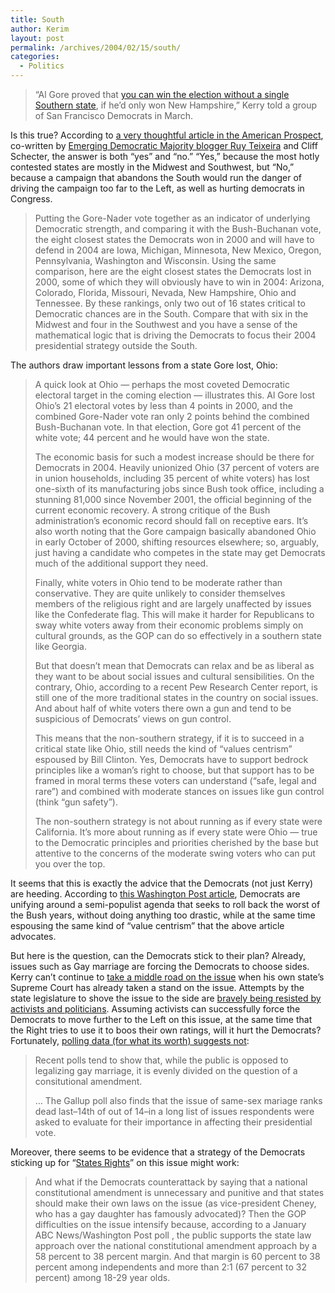 ```yaml
---
title: South
author: Kerim
layout: post
permalink: /archives/2004/02/15/south/
categories:
  - Politics
---
```

> &#8220;Al Gore proved that <a href="http://www.newsmax.com/archives/ic/2003/9/2/94817.shtml" onclick="_gaq.push(['_trackEvent', 'outbound-article', 'http://www.newsmax.com/archives/ic/2003/9/2/94817.shtml', 'you can win the election without a single Southern state']);" >you can win the election without a single Southern state</a>, if he&#8217;d only won New Hampshire,&#8221; Kerry told a group of San Francisco Democrats in March.

Is this true? According to <a href="http://www.prospect.org/print-friendly/print/V15/2/schecter-c.html" onclick="_gaq.push(['_trackEvent', 'outbound-article', 'http://www.prospect.org/print-friendly/print/V15/2/schecter-c.html', 'a very thoughtful article in the American Prospect']);" >a very thoughtful article in the American Prospect</a>, co-written by <a href="http://www.emergingdemocraticmajorityweblog.com/donkeyrising/index.shtml" onclick="_gaq.push(['_trackEvent', 'outbound-article', 'http://www.emergingdemocraticmajorityweblog.com/donkeyrising/index.shtml', 'Emerging Democratic Majority blogger Ruy Teixeira']);" >Emerging Democratic Majority blogger Ruy Teixeira</a> and Cliff Schecter, the answer is both &#8220;yes&#8221; and &#8220;no.&#8221; &#8220;Yes,&#8221; because the most hotly contested states are mostly in the Midwest and Southwest, but &#8220;No,&#8221; because a campaign that abandons the South would run the danger of driving the campaign too far to the Left, as well as hurting democrats in Congress.

> Putting the Gore-Nader vote together as an indicator of underlying Democratic strength, and comparing it with the Bush-Buchanan vote, the eight closest states the Democrats won in 2000 and will have to defend in 2004 are Iowa, Michigan, Minnesota, New Mexico, Oregon, Pennsylvania, Washington and Wisconsin. Using the same comparison, here are the eight closest states the Democrats lost in 2000, some of which they will obviously have to win in 2004: Arizona, Colorado, Florida, Missouri, Nevada, New Hampshire, Ohio and Tennessee. By these rankings, only two out of 16 states critical to Democratic chances are in the South. Compare that with six in the Midwest and four in the Southwest and you have a sense of the mathematical logic that is driving the Democrats to focus their 2004 presidential strategy outside the South.

The authors draw important lessons from a state Gore lost, Ohio:

> A quick look at Ohio &#8212; perhaps the most coveted Democratic electoral target in the coming election &#8212; illustrates this. Al Gore lost Ohio&#8217;s 21 electoral votes by less than 4 points in 2000, and the combined Gore-Nader vote ran only 2 points behind the combined Bush-Buchanan vote. In that election, Gore got 41 percent of the white vote; 44 percent and he would have won the state.
> 
> The economic basis for such a modest increase should be there for Democrats in 2004. Heavily unionized Ohio (37 percent of voters are in union households, including 35 percent of white voters) has lost one-sixth of its manufacturing jobs since Bush took office, including a stunning 81,000 since November 2001, the official beginning of the current economic recovery. A strong critique of the Bush administration&#8217;s economic record should fall on receptive ears. It&#8217;s also worth noting that the Gore campaign basically abandoned Ohio in early October of 2000, shifting resources elsewhere; so, arguably, just having a candidate who competes in the state may get Democrats much of the additional support they need.
> 
> Finally, white voters in Ohio tend to be moderate rather than conservative. They are quite unlikely to consider themselves members of the religious right and are largely unaffected by issues like the Confederate flag. This will make it harder for Republicans to sway white voters away from their economic problems simply on cultural grounds, as the GOP can do so effectively in a southern state like Georgia.
> 
> But that doesn&#8217;t mean that Democrats can relax and be as liberal as they want to be about social issues and cultural sensibilities. On the contrary, Ohio, according to a recent Pew Research Center report, is still one of the more traditional states in the country on social issues. And about half of white voters there own a gun and tend to be suspicious of Democrats&#8217; views on gun control.
> 
> This means that the non-southern strategy, if it is to succeed in a critical state like Ohio, still needs the kind of &#8220;values centrism&#8221; espoused by Bill Clinton. Yes, Democrats have to support bedrock principles like a woman&#8217;s right to choose, but that support has to be framed in moral terms these voters can understand (&#8220;safe, legal and rare&#8221;) and combined with moderate stances on issues like gun control (think &#8220;gun safety&#8221;).
> 
> The non-southern strategy is not about running as if every state were California. It&#8217;s more about running as if every state were Ohio &#8212; true to the Democratic principles and priorities cherished by the base but attentive to the concerns of the moderate swing voters who can put you over the top.

It seems that this is exactly the advice that the Democrats (not just Kerry) are heeding. According to <a href="http://www.washingtonpost.com/wp-dyn/articles/A42676-2004Feb14.html" onclick="_gaq.push(['_trackEvent', 'outbound-article', 'http://www.washingtonpost.com/wp-dyn/articles/A42676-2004Feb14.html', 'this Washington Post article']);" >this Washington Post article</a>, Democrats are unifying around a semi-populist agenda that seeks to roll back the worst of the Bush years, without doing anything too drastic, while at the same time espousing the same kind of &#8220;value centrism&#8221; that the above article advocates.

But here is the question, can the Democrats stick to their plan? Already, issues such as Gay marriage are forcing the Democrats to choose sides. Kerry can&#8217;t continue to <a href="http://test.oxus.net/archives/000358.html" onclick="_gaq.push(['_trackEvent', 'outbound-article', 'http://test.oxus.net/archives/000358.html', 'take a middle road on the issue']);" >take a middle road on the issue</a> when his own state&#8217;s Supreme Court has already taken a stand on the issue. Attempts by the state legislature to shove the issue to the side are <a href="http://www.amptoons.com/blog/001257.html" onclick="_gaq.push(['_trackEvent', 'outbound-article', 'http://www.amptoons.com/blog/001257.html', 'bravely being resisted by activists and politicians']);" >bravely being resisted by activists and politicians</a>. Assuming activists can successfully force the Democrats to move further to the Left on this issue, at the same time that the Right tries to use it to boos their own ratings, will it hurt the Democrats? Fortunately, <a href="http://www.emergingdemocraticmajorityweblog.com/donkeyrising/archives/000388.shtml" onclick="_gaq.push(['_trackEvent', 'outbound-article', 'http://www.emergingdemocraticmajorityweblog.com/donkeyrising/archives/000388.shtml', 'polling data (for what its worth) suggests not']);" >polling data (for what its worth) suggests not</a>:

> Recent polls tend to show that, while the public is opposed to legalizing gay marriage, it is evenly divided on the question of a consitutional amendment.
> 
> &#8230; The Gallup poll also finds that the issue of same-sex mariage ranks dead last&#8211;14th of out of 14&#8211;in a long list of issues respondents were asked to evaluate for their importance in affecting their presidential vote.

Moreover, there seems to be evidence that a strategy of the Democrats sticking up for &#8220;<a href="http://test.oxus.net/archives/000358.html" onclick="_gaq.push(['_trackEvent', 'outbound-article', 'http://test.oxus.net/archives/000358.html', 'States Rights']);" >States Rights</a>&#8221; on this issue might work:

> And what if the Democrats counterattack by saying that a national constitutional amendment is unnecessary and punitive and that states should make their own laws on the issue (as vice-president Cheney, who has a gay daughter has famously advocated)? Then the GOP difficulties on the issue intensify because, according to a January ABC News/Washington Post poll , the public supports the state law approach over the national constitutional amendment approach by a 58 percent to 38 percent margin. And that margin is 60 percent to 38 percent among independents and more than 2:1 (67 percent to 32 percent) among 18-29 year olds.

